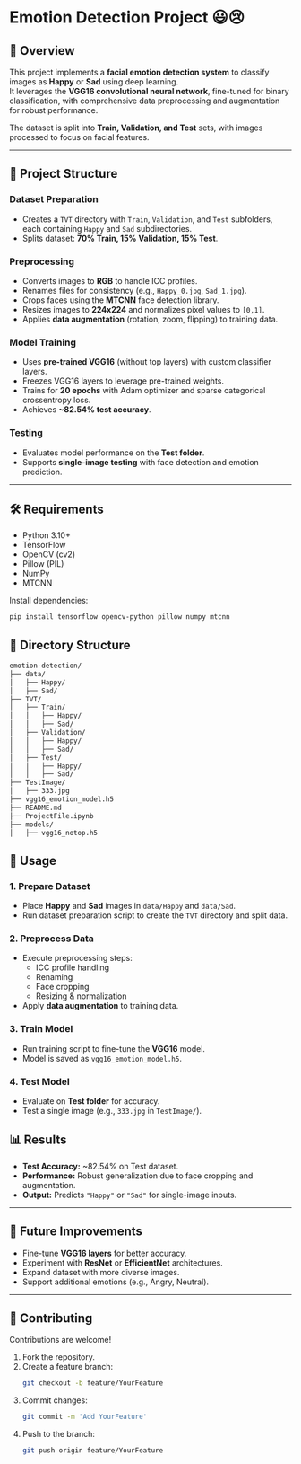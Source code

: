 # Emotion Detection Project 😃😢

## 📖 Overview
This project implements a **facial emotion detection system** to classify images as **Happy** or **Sad** using deep learning.  
It leverages the **VGG16 convolutional neural network**, fine-tuned for binary classification, with comprehensive data preprocessing and augmentation for robust performance.  

The dataset is split into **Train, Validation, and Test** sets, with images processed to focus on facial features.

---

## 📂 Project Structure

### Dataset Preparation
- Creates a `TVT` directory with `Train`, `Validation`, and `Test` subfolders, each containing `Happy` and `Sad` subdirectories.
- Splits dataset: **70% Train, 15% Validation, 15% Test**.

### Preprocessing
- Converts images to **RGB** to handle ICC profiles.
- Renames files for consistency (e.g., `Happy_0.jpg`, `Sad_1.jpg`).
- Crops faces using the **MTCNN** face detection library.
- Resizes images to **224x224** and normalizes pixel values to `[0,1]`.
- Applies **data augmentation** (rotation, zoom, flipping) to training data.

### Model Training
- Uses **pre-trained VGG16** (without top layers) with custom classifier layers.
- Freezes VGG16 layers to leverage pre-trained weights.
- Trains for **20 epochs** with Adam optimizer and sparse categorical crossentropy loss.
- Achieves **~82.54% test accuracy**.

### Testing
- Evaluates model performance on the **Test folder**.
- Supports **single-image testing** with face detection and emotion prediction.

---

## 🛠 Requirements

- Python 3.10+
- TensorFlow  
- OpenCV (cv2)  
- Pillow (PIL)  
- NumPy  
- MTCNN  

Install dependencies:
```bash
pip install tensorflow opencv-python pillow numpy mtcnn
```

## 📁 Directory Structure
```bash
emotion-detection/
├── data/
│   ├── Happy/
│   ├── Sad/
├── TVT/
│   ├── Train/
│   │   ├── Happy/
│   │   ├── Sad/
│   ├── Validation/
│   │   ├── Happy/
│   │   ├── Sad/
│   ├── Test/
│   │   ├── Happy/
│   │   ├── Sad/
├── TestImage/
│   ├── 333.jpg
├── vgg16_emotion_model.h5
├── README.md
├── ProjectFile.ipynb
├── models/
│   ├── vgg16_notop.h5
```

## 🚀 Usage

### 1. Prepare Dataset
- Place **Happy** and **Sad** images in `data/Happy` and `data/Sad`.
- Run dataset preparation script to create the `TVT` directory and split data.

### 2. Preprocess Data
- Execute preprocessing steps:
  - ICC profile handling  
  - Renaming  
  - Face cropping  
  - Resizing & normalization  
- Apply **data augmentation** to training data.

### 3. Train Model
- Run training script to fine-tune the **VGG16** model.
- Model is saved as `vgg16_emotion_model.h5`.

### 4. Test Model
- Evaluate on **Test folder** for accuracy.
- Test a single image (e.g., `333.jpg` in `TestImage/`).

## 📊 Results
- **Test Accuracy:** ~82.54% on Test dataset.  
- **Performance:** Robust generalization due to face cropping and augmentation.  
- **Output:** Predicts `"Happy"` or `"Sad"` for single-image inputs.  

---

## 🔮 Future Improvements
- Fine-tune **VGG16 layers** for better accuracy.  
- Experiment with **ResNet** or **EfficientNet** architectures.  
- Expand dataset with more diverse images.  
- Support additional emotions (e.g., Angry, Neutral).  

---

## 🤝 Contributing
Contributions are welcome!  

1. Fork the repository.  
2. Create a feature branch:  
   ```bash
   git checkout -b feature/YourFeature
   ```
3. Commit changes:
   ```bash
   git commit -m 'Add YourFeature'
   ```
4. Push to the branch:
   ```bash
   git push origin feature/YourFeature
   ```
